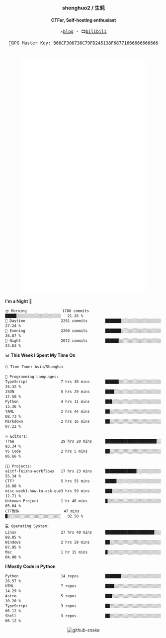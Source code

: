<h3 align="center"> shenghuo2 / 生蚝 </h3>
<h4 align="center" >CTFer, Self-hosting enthusiast</h3>


<p align="center">
  <samp>
    ✍️<a href="https://blog.shenghuo2.top/">blog</a> -
    📺<a href="https://space.bilibili.com/85894935">bilibili</a>
  </samp>
</p>
<p align="center">
  <samp>
     🔐GPG Master Key: <a align="center" href="https://github.com/shenghuo2.gpg">B66CF308736C79FD245138F68771666666666666</a>
  </samp>
</p>
<br>
<p align="center">
  <a href="https://github.com/shenghuo2">
    <img width="400" align="top" src="https://github.com/shenghuo2/shenghuo2/blob/main/metrics.left.svg" />
  </a>
  <a href="https://github.com/shenghuo2">
    <img width="400" align="top" src="https://github.com/shenghuo2/shenghuo2/blob/main/metrics.right.svg" />
  </a>
</p>


<!--START_SECTION:waka-->
**I'm a Night 🦉** 

```text
🌞 Morning                1788 commits        █████░░░░░░░░░░░░░░░░░░░░   21.26 % 
🌆 Daytime                2291 commits        ███████░░░░░░░░░░░░░░░░░░   27.24 % 
🌃 Evening                2260 commits        ███████░░░░░░░░░░░░░░░░░░   26.87 % 
🌙 Night                  2072 commits        ██████░░░░░░░░░░░░░░░░░░░   24.63 % 
```


📊 **This Week I Spent My Time On** 

```text
🕑︎ Time Zone: Asia/Shanghai

💬 Programming Languages: 
TypeScript               7 hrs 38 mins       ██████░░░░░░░░░░░░░░░░░░░   24.32 % 
JSON                     5 hrs 29 mins       ████░░░░░░░░░░░░░░░░░░░░░   17.50 % 
Python                   4 hrs 11 mins       ███░░░░░░░░░░░░░░░░░░░░░░   13.36 % 
YAML                     2 hrs 44 mins       ██░░░░░░░░░░░░░░░░░░░░░░░   08.73 % 
Markdown                 2 hrs 16 mins       ██░░░░░░░░░░░░░░░░░░░░░░░   07.22 % 

🔥 Editors: 
Trae                     29 hrs 20 mins      ███████████████████████░░   93.34 % 
VS Code                  2 hrs 5 mins        ██░░░░░░░░░░░░░░░░░░░░░░░   06.66 % 

🐱‍💻 Projects: 
a1ctf-feishu-workflows   17 hrs 23 mins      ██████████████░░░░░░░░░░░   55.34 % 
CTF?                     5 hrs 55 mins       █████░░░░░░░░░░░░░░░░░░░░   18.88 % 
misc-week1-how-to-ask-que3 hrs 59 mins       ███░░░░░░░░░░░░░░░░░░░░░░   12.71 % 
Unknown Project          1 hr 46 mins        █░░░░░░░░░░░░░░░░░░░░░░░░   05.64 % 
CTF附件                    47 mins             █░░░░░░░░░░░░░░░░░░░░░░░░   02.50 % 

💻 Operating System: 
Linux                    27 hrs 40 mins      ██████████████████████░░░   88.05 % 
Windows                  2 hrs 29 mins       ██░░░░░░░░░░░░░░░░░░░░░░░   07.95 % 
Mac                      1 hr 15 mins        █░░░░░░░░░░░░░░░░░░░░░░░░   04.00 % 
```

**I Mostly Code in Python** 

```text
Python                   14 repos            ███████░░░░░░░░░░░░░░░░░░   28.57 % 
HTML                     7 repos             ████░░░░░░░░░░░░░░░░░░░░░   14.29 % 
Astro                    5 repos             ███░░░░░░░░░░░░░░░░░░░░░░   10.20 % 
TypeScript               3 repos             ██░░░░░░░░░░░░░░░░░░░░░░░   06.12 % 
Shell                    3 repos             ██░░░░░░░░░░░░░░░░░░░░░░░   06.12 % 
```




<!--END_SECTION:waka-->


<div align="center">
  <picture>
    <source media="(prefers-color-scheme: dark)" srcset="https://gist.githubusercontent.com/shenghuo2/bfce20b14ab0484cef03bae6e60e0b3a/raw/github-snake-dark.svg" />
    <source media="(prefers-color-scheme: light)" srcset="https://gist.githubusercontent.com/shenghuo2/bfce20b14ab0484cef03bae6e60e0b3a/raw/github-snake.svg" />
    <img alt="github-snake" src="https://gist.githubusercontent.com/shenghuo2/bfce20b14ab0484cef03bae6e60e0b3a/raw/github-snake.svg" />
  </picture>
</div>

<!--
**shenghuo2/shenghuo2** is a ✨ _special_ ✨ repository because its `README.md` (this file) appears on your GitHub profile.

Here are some ideas to get you started:

- 🔭 I’m currently working on ...
- 🌱 I’m currently learning ...
- 👯 I’m looking to collaborate on ...
- 🤔 I’m looking for help with ...
- 💬 Ask me about ...
- 📫 How to reach me: ...
- 😄 Pronouns: ...
- ⚡ Fun fact: ...
-->
